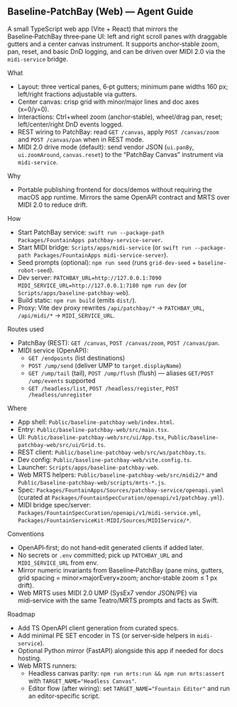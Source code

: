 ## Baseline‑PatchBay (Web) — Agent Guide

A small TypeScript web app (Vite + React) that mirrors the Baseline‑PatchBay three‑pane UI: left and right scroll panes with draggable gutters and a center canvas instrument. It supports anchor‑stable zoom, pan, reset, and basic DnD logging, and can be driven over MIDI 2.0 via the `midi-service` bridge.

What
- Layout: three vertical panes, 6‑pt gutters; minimum pane widths 160 px; left/right fractions adjustable via gutters.
- Center canvas: crisp grid with minor/major lines and doc axes (x=0/y=0).
- Interactions: Ctrl+wheel zoom (anchor‑stable), wheel/drag pan, reset; left/center/right DnD events logged.
- REST wiring to PatchBay: read `GET /canvas`, apply `POST /canvas/zoom` and `POST /canvas/pan` when in REST mode.
- MIDI 2.0 drive mode (default): send vendor JSON (`ui.panBy`, `ui.zoomAround`, `canvas.reset`) to the “PatchBay Canvas” instrument via `midi-service`.

Why
- Portable publishing frontend for docs/demos without requiring the macOS app runtime. Mirrors the same OpenAPI contract and MRTS over MIDI 2.0 to reduce drift.

How
- Start PatchBay service: `swift run --package-path Packages/FountainApps patchbay-service-server`.
- Start MIDI bridge: `Scripts/apps/midi-service` (or `swift run --package-path Packages/FountainApps midi-service-server`).
- Seed prompts (optional): `npm run seed` (runs `grid-dev-seed` + `baseline-robot-seed`).
- Dev server: `PATCHBAY_URL=http://127.0.0.1:7090 MIDI_SERVICE_URL=http://127.0.0.1:7180 npm run dev` (or `Scripts/apps/baseline-patchbay-web`).
- Build static: `npm run build` (emits `dist/`).
- Proxy: Vite dev proxy rewrites `/api/patchbay/*` → `PATCHBAY_URL`, `/api/midi/*` → `MIDI_SERVICE_URL`.

Routes used
- PatchBay (REST): `GET /canvas`, `POST /canvas/zoom`, `POST /canvas/pan`.
- MIDI service (OpenAPI):
  - `GET /endpoints` (list destinations)
  - `POST /ump/send` (deliver UMP to `target.displayName`)
  - `GET /ump/tail` (tail), `POST /ump/flush` (flush) — aliases `GET/POST /ump/events` supported
  - `GET /headless/list`, `POST /headless/register`, `POST /headless/unregister`

Where
- App shell: `Public/baseline-patchbay-web/index.html`.
- Entry: `Public/baseline-patchbay-web/src/main.tsx`.
- UI: `Public/baseline-patchbay-web/src/ui/App.tsx`, `Public/baseline-patchbay-web/src/ui/Grid.ts`.
- REST client: `Public/baseline-patchbay-web/src/ws/patchbay.ts`.
- Dev config: `Public/baseline-patchbay-web/vite.config.ts`.
- Launcher: `Scripts/apps/baseline-patchbay-web`.
- Web MRTS helpers: `Public/baseline-patchbay-web/src/midi2/*` and `Public/baseline-patchbay-web/scripts/mrts-*.js`.
- Spec: `Packages/FountainApps/Sources/patchbay-service/openapi.yaml` (curated at `Packages/FountainSpecCuration/openapi/v1/patchbay.yml`).
- MIDI bridge spec/server: `Packages/FountainSpecCuration/openapi/v1/midi-service.yml`, `Packages/FountainServiceKit-MIDI/Sources/MIDIService/*`.

Conventions
- OpenAPI‑first; do not hand‑edit generated clients if added later.
- No secrets or `.env` committed; pick up `PATCHBAY_URL` and `MIDI_SERVICE_URL` from env.
- Mirror numeric invariants from Baseline‑PatchBay (pane mins, gutters, grid spacing = minor×majorEvery×zoom; anchor‑stable zoom ≤ 1 px drift).
- Web MRTS uses MIDI 2.0 UMP (SysEx7 vendor JSON/PE) via midi‑service with the same Teatro/MRTS prompts and facts as Swift.

Roadmap
- Add TS OpenAPI client generation from curated specs.
- Add minimal PE SET encoder in TS (or server‑side helpers in `midi-service`).
- Optional Python mirror (FastAPI) alongside this app if needed for docs hosting.
- Web MRTS runners:
  - Headless canvas parity: `npm run mrts:run && npm run mrts:assert` with `TARGET_NAME="Headless Canvas"`.
  - Editor flow (after wiring): set `TARGET_NAME="Fountain Editor"` and run an editor‑specific script.
